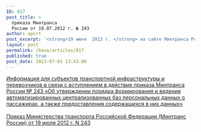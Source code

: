 ```yaml
---
ID: 817
post_title: >
  приказа Минтранса
  России от 19.07.2012 г. № 243
author: apsrt
post_excerpt: '<strong>19 июня  2013 г. </strong> на сайте Минтранса России размещена информация для субъектов транспортной инфраструктуры и перевозчиков в связи со  вступлением в действие с 01.07.2013 г. приказа Минтранса России от 19.07.2012 г. № 243 «Об утверждении порядка формирования и ведения автоматизированных централизованных баз персональных данных о пассажирах, а также предоставления содержащихся в них данных».'
layout: post
permalink: /base/articles/817
published: true
post_date: 2013-07-01 13:43:00
---
```

<a href="http://www.apsrt.ru/docs/zr11.doc"><span style="text-decoration:underline;"> Информация для субъектов транспортной инфраструктуры и перевозчиков в связи с вступлением в действие приказа Минтранса России № 243 «Об утверждении порядка формирования и ведения автоматизированных централизованных баз персональных данных о пассажирах, а также предоставления содержащихся в них данных» </span></a><br />
<br />
 <a href="http://www.apsrt.ru/docs/zr12.doc"><span style="text-decoration:underline;"> Приказ Министерства транспорта Российской Федерации (Минтранс России) от 19 июля 2012 г. N 243</span></a>